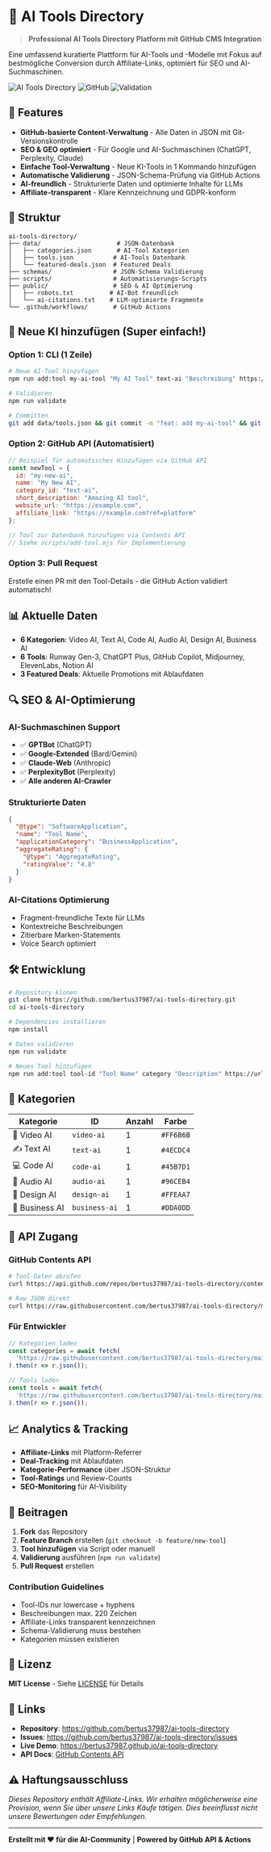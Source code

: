 # 🤖 AI Tools Directory

> **Professional AI Tools Directory Platform mit GitHub CMS Integration**

Eine umfassend kuratierte Plattform für AI-Tools und -Modelle mit Fokus auf bestmögliche Conversion durch Affiliate-Links, optimiert für SEO und AI-Suchmaschinen.

![AI Tools Directory](https://img.shields.io/badge/AI-Tools%20Directory-blue?style=for-the-badge)
![GitHub](https://img.shields.io/github/license/bertus37987/ai-tools-directory?style=for-the-badge)
![Validation](https://img.shields.io/github/actions/workflow/status/bertus37987/ai-tools-directory/validate.yml?style=for-the-badge&label=Data%20Validation)

## 🚀 Features

- **GitHub-basierte Content-Verwaltung** - Alle Daten in JSON mit Git-Versionskontrolle
- **SEO & GEO optimiert** - Für Google und AI-Suchmaschinen (ChatGPT, Perplexity, Claude)
- **Einfache Tool-Verwaltung** - Neue KI-Tools in 1 Kommando hinzufügen
- **Automatische Validierung** - JSON-Schema-Prüfung via GitHub Actions
- **AI-freundlich** - Strukturierte Daten und optimierte Inhalte für LLMs
- **Affiliate-transparent** - Klare Kennzeichnung und GDPR-konform

## 📁 Struktur

```
ai-tools-directory/
├── data/                     # JSON-Datenbank
│   ├── categories.json       # AI-Tool Kategorien
│   ├── tools.json           # AI-Tools Datenbank  
│   └── featured-deals.json  # Featured Deals
├── schemas/                 # JSON-Schema Validierung
├── scripts/                 # Automatisierungs-Scripts
├── public/                  # SEO & AI Optimierung
│   ├── robots.txt          # AI-Bot freundlich
│   └── ai-citations.txt    # LLM-optimierte Fragmente
└── .github/workflows/       # GitHub Actions
```

## 🔧 Neue KI hinzufügen (Super einfach!)

### Option 1: CLI (1 Zeile)
```bash
# Neue AI-Tool hinzufügen
npm run add:tool my-ai-tool "My AI Tool" text-ai "Beschreibung" https://example.com https://example.com?ref=platform

# Validieren
npm run validate

# Committen
git add data/tools.json && git commit -m "feat: add my-ai-tool" && git push
```

### Option 2: GitHub API (Automatisiert)
```javascript
// Beispiel für automatisches Hinzufügen via GitHub API
const newTool = {
  id: "my-new-ai",
  name: "My New AI", 
  category_id: "text-ai",
  short_description: "Amazing AI tool",
  website_url: "https://example.com",
  affiliate_link: "https://example.com?ref=platform"
};

// Tool zur Datenbank hinzufügen via Contents API
// Siehe scripts/add-tool.mjs für Implementierung
```

### Option 3: Pull Request
Erstelle einen PR mit den Tool-Details - die GitHub Action validiert automatisch!

## 📊 Aktuelle Daten

- **6 Kategorien**: Video AI, Text AI, Code AI, Audio AI, Design AI, Business AI
- **6 Tools**: Runway Gen-3, ChatGPT Plus, GitHub Copilot, Midjourney, ElevenLabs, Notion AI
- **3 Featured Deals**: Aktuelle Promotions mit Ablaufdaten

## 🔍 SEO & AI-Optimierung

### AI-Suchmaschinen Support
- ✅ **GPTBot** (ChatGPT)
- ✅ **Google-Extended** (Bard/Gemini)
- ✅ **Claude-Web** (Anthropic)
- ✅ **PerplexityBot** (Perplexity)
- ✅ **Alle anderen AI-Crawler**

### Strukturierte Daten
```json
{
  "@type": "SoftwareApplication",
  "name": "Tool Name",
  "applicationCategory": "BusinessApplication", 
  "aggregateRating": {
    "@type": "AggregateRating",
    "ratingValue": "4.8"
  }
}
```

### AI-Citations Optimierung
- Fragment-freundliche Texte für LLMs
- Kontextreiche Beschreibungen
- Zitierbare Marken-Statements
- Voice Search optimiert

## 🛠️ Entwicklung

```bash
# Repository klonen
git clone https://github.com/bertus37987/ai-tools-directory.git
cd ai-tools-directory

# Dependencies installieren  
npm install

# Daten validieren
npm run validate

# Neues Tool hinzufügen
npm run add:tool tool-id "Tool Name" category "Description" https://url
```

## 📝 Kategorien

| Kategorie | ID | Anzahl | Farbe |
|-----------|----|---------|---------|
| 🎥 Video AI | `video-ai` | 1 | `#FF6B6B` |
| ✍️ Text AI | `text-ai` | 1 | `#4ECDC4` |
| 💻 Code AI | `code-ai` | 1 | `#45B7D1` |
| 🎵 Audio AI | `audio-ai` | 1 | `#96CEB4` |
| 🎨 Design AI | `design-ai` | 1 | `#FFEAA7` |
| 💼 Business AI | `business-ai` | 1 | `#DDA0DD` |

## 🔐 API Zugang

### GitHub Contents API
```bash
# Tool-Daten abrufen
curl https://api.github.com/repos/bertus37987/ai-tools-directory/contents/data/tools.json

# Raw JSON direkt
curl https://raw.githubusercontent.com/bertus37987/ai-tools-directory/main/data/tools.json
```

### Für Entwickler
```javascript
// Kategorien laden
const categories = await fetch(
  'https://raw.githubusercontent.com/bertus37987/ai-tools-directory/main/data/categories.json'
).then(r => r.json());

// Tools laden
const tools = await fetch(
  'https://raw.githubusercontent.com/bertus37987/ai-tools-directory/main/data/tools.json'
).then(r => r.json());
```

## 📈 Analytics & Tracking

- **Affiliate-Links** mit Platform-Referrer
- **Deal-Tracking** mit Ablaufdaten  
- **Kategorie-Performance** über JSON-Struktur
- **Tool-Ratings** und Review-Counts
- **SEO-Monitoring** für AI-Visibility

## 🤝 Beitragen

1. **Fork** das Repository
2. **Feature Branch** erstellen (`git checkout -b feature/new-tool`)
3. **Tool hinzufügen** via Script oder manuell
4. **Validierung** ausführen (`npm run validate`)
5. **Pull Request** erstellen

### Contribution Guidelines
- Tool-IDs nur lowercase + hyphens
- Beschreibungen max. 220 Zeichen
- Affiliate-Links transparent kennzeichnen
- Schema-Validierung muss bestehen
- Kategorien müssen existieren

## 📄 Lizenz

**MIT License** - Siehe [LICENSE](LICENSE) für Details

## 🔗 Links

- **Repository**: https://github.com/bertus37987/ai-tools-directory
- **Issues**: https://github.com/bertus37987/ai-tools-directory/issues
- **Live Demo**: https://bertus37987.github.io/ai-tools-directory
- **API Docs**: [GitHub Contents API](https://docs.github.com/en/rest/repos/contents)

## ⚠️ Haftungsausschluss

*Dieses Repository enthält Affiliate-Links. Wir erhalten möglicherweise eine Provision, wenn Sie über unsere Links Käufe tätigen. Dies beeinflusst nicht unsere Bewertungen oder Empfehlungen.*

---

**Erstellt mit ❤️ für die AI-Community** | **Powered by GitHub API & Actions**
